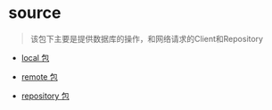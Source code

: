 # source
> 该包下主要是提供数据库的操作，和网络请求的Client和Repository

- [local 包](./local)
 
- [remote 包](./remote)

- [repository 包](./repository)
